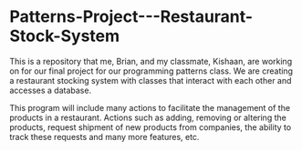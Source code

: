 # Patterns-Project---Restaurant-Stock-System
This is a repository that me, Brian, and my classmate, Kishaan, are working on for our final project for our programming patterns class. We are creating a restaurant stocking system with classes that interact with each other and accesses a database.

This program will include many actions to facilitate the management of the products in a restaurant. Actions such as adding, removing or altering the products, request shipment of new products from companies, the ability to track these requests and many more features, etc.
